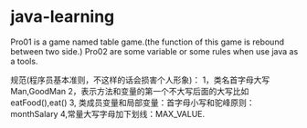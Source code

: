 # java-learning

Pro01 is a game named table game.(the function of this game is rebound between two side.)
Pro02 are some variable or some rules when use java as a tools.





规范(程序员基本准则，不这样的话会损害个人形象)：
1，类名首字母大写Man,GoodMan
2，表示方法和变量的第一个不大写后面的大写比如eatFood(),eat()
3,    类成员变量和局部变量：首字母小写和驼峰原则：monthSalary
4,常量大写字母加下划线：MAX_VALUE.

